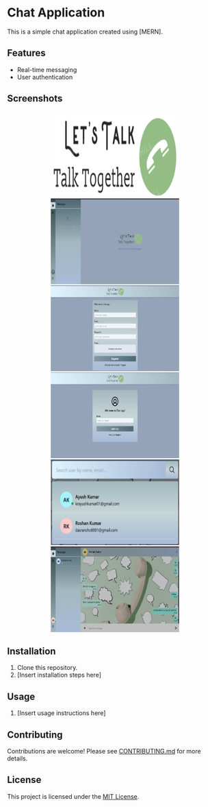 ﻿# Chat Application

This is a simple chat application created using [MERN].

## Features

- Real-time messaging
- User authentication

## Screenshots

<div style="text-align:center;">
  <img src="./client/src/assets/s.png" width="300" height="200">
</div>
<div style="text-align:center;">
  <img src="./client/src/assets/s1.png" width="300" height="200">
</div>
<div style="text-align:center;">
  <img src="./client/src/assets/s2.png" width="300" height="200">
</div>
<div style="text-align:center;">
  <img src="./client/src/assets/s3.png" width="300" height="200">
</div>
<div style="text-align:center;">
  <img src="./client/src/assets/s4.png" width="300" height="200">
</div>
<div style="text-align:center;">
  <img src="./client/src/assets/s5.png" width="300" height="200">
</div>

## Installation

1. Clone this repository.
2. [Insert installation steps here]

## Usage

1. [Insert usage instructions here]

## Contributing

Contributions are welcome! Please see [CONTRIBUTING.md](CONTRIBUTING.md) for more details.

## License

This project is licensed under the [MIT License](LICENSE).
